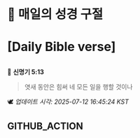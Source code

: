 # 🙏 매일의 성경 구절
# [Daily Bible verse]
##
<!-- START_BIBLE_VERSE -->
📖 **신명기 5:13**
> 엿새 동안은 힘써 네 모든 일을 행할 것이나

🕊️ _업데이트 시각: 2025-07-12 16:45:24 KST_
  <!-- END_BIBLE_VERSE -->
## GITHUB_ACTION
